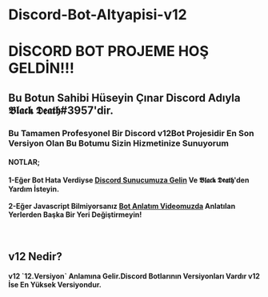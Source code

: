 # Discord-Bot-Altyapisi-v12
<h1>DİSCORD BOT PROJEME HOŞ GELDİN!!!</h1>
<h2>Bu Botun Sahibi Hüseyin Çınar Discord Adıyla 𝕭𝖑𝖆𝖈𝖐 𝕯𝖊𝖆𝖙𝖍#3957'dir.</h2>
<h3>Bu Tamamen Profesyonel Bir Discord v12Bot Projesidir
En Son Versiyon Olan Bu Botumu Sizin Hizmetinize Sunuyorum</h3>

<h4>NOTLAR;</h4>
<b>1-Eğer Bot Hata Verdiyse <a href="https://discord.gg/sJScP9NQZC" target="_blank">Discord Sunucumuza Gelin</a> Ve 𝕭𝖑𝖆𝖈𝖐 𝕯𝖊𝖆𝖙𝖍'den Yardım İsteyin. <br><br>
2-Eğer Javascript Bilmiyorsanız <a href="https://www.youtube.com/watch?v=9P7Mjfvia7w" target="_blank">Bot Anlatım Videomuzda</a> Anlatılan Yerlerden Başka Bir Yeri Değiştirmeyin!</b> <br><br><br>

<h2>v12 Nedir?</h2>
<p><b>v12 `12.Versiyon` Anlamına Gelir.Discord Botlarının Versiyonları Vardır v12 İse En Yüksek Versiyondur.</b></p>
